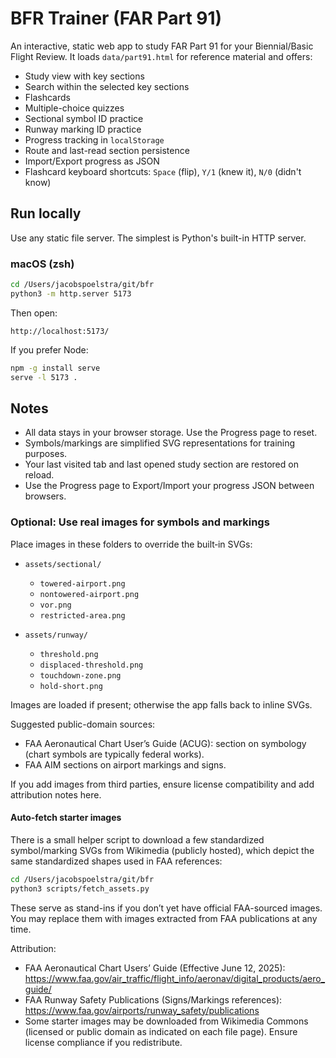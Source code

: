 # BFR Trainer (FAR Part 91)

An interactive, static web app to study FAR Part 91 for your Biennial/Basic Flight Review. It loads `data/part91.html` for reference material and offers:

- Study view with key sections
- Search within the selected key sections
- Flashcards
- Multiple-choice quizzes
- Sectional symbol ID practice
- Runway marking ID practice
- Progress tracking in `localStorage`
- Route and last-read section persistence
- Import/Export progress as JSON
- Flashcard keyboard shortcuts: `Space` (flip), `Y/1` (knew it), `N/0` (didn't know)

## Run locally

Use any static file server. The simplest is Python's built-in HTTP server.

### macOS (zsh)

```bash
cd /Users/jacobspoelstra/git/bfr
python3 -m http.server 5173
```

Then open:

```
http://localhost:5173/
```

If you prefer Node:

```bash
npm -g install serve
serve -l 5173 .
```

## Notes
- All data stays in your browser storage. Use the Progress page to reset.
- Symbols/markings are simplified SVG representations for training purposes.
- Your last visited tab and last opened study section are restored on reload.
- Use the Progress page to Export/Import your progress JSON between browsers.

### Optional: Use real images for symbols and markings

Place images in these folders to override the built‑in SVGs:

- `assets/sectional/`
	- `towered-airport.png`
	- `nontowered-airport.png`
	- `vor.png`
	- `restricted-area.png`

- `assets/runway/`
	- `threshold.png`
	- `displaced-threshold.png`
	- `touchdown-zone.png`
	- `hold-short.png`

Images are loaded if present; otherwise the app falls back to inline SVGs.

Suggested public-domain sources:
- FAA Aeronautical Chart User’s Guide (ACUG): section on symbology (chart symbols are typically federal works).
- FAA AIM sections on airport markings and signs.

If you add images from third parties, ensure license compatibility and add attribution notes here.

#### Auto-fetch starter images

There is a small helper script to download a few standardized symbol/marking SVGs from Wikimedia (publicly hosted), which depict the same standardized shapes used in FAA references:

```bash
cd /Users/jacobspoelstra/git/bfr
python3 scripts/fetch_assets.py
```

These serve as stand-ins if you don’t yet have official FAA-sourced images. You may replace them with images extracted from FAA publications at any time.

Attribution:
- FAA Aeronautical Chart Users’ Guide (Effective June 12, 2025): https://www.faa.gov/air_traffic/flight_info/aeronav/digital_products/aero_guide/
- FAA Runway Safety Publications (Signs/Markings references): https://www.faa.gov/airports/runway_safety/publications
- Some starter images may be downloaded from Wikimedia Commons (licensed or public domain as indicated on each file page). Ensure license compliance if you redistribute.
